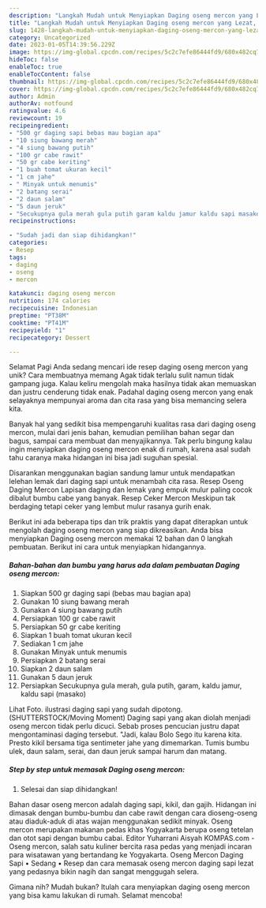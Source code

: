 ```yaml
---
description: "Langkah Mudah untuk Menyiapkan Daging oseng mercon yang Lezat, Sempurna"
title: "Langkah Mudah untuk Menyiapkan Daging oseng mercon yang Lezat, Sempurna"
slug: 1428-langkah-mudah-untuk-menyiapkan-daging-oseng-mercon-yang-lezat-sempurna
category: Uncategorized
date: 2023-01-05T14:39:56.229Z
image: https://img-global.cpcdn.com/recipes/5c2c7efe86444fd9/680x482cq70/daging-oseng-mercon-foto-resep-utama.jpg
hideToc: false
enableToc: true
enableTocContent: false
thumbnail: https://img-global.cpcdn.com/recipes/5c2c7efe86444fd9/680x482cq70/daging-oseng-mercon-foto-resep-utama.jpg
cover: https://img-global.cpcdn.com/recipes/5c2c7efe86444fd9/680x482cq70/daging-oseng-mercon-foto-resep-utama.jpg
author: Admin
authorAv: notfound
ratingvalue: 4.6
reviewcount: 19
recipeingredient:
- "500 gr daging sapi bebas mau bagian apa"
- "10 siung bawang merah"
- "4 siung bawang putih"
- "100 gr cabe rawit"
- "50 gr cabe keriting"
- "1 buah tomat ukuran kecil"
- "1 cm jahe"
- " Minyak untuk menumis"
- "2 batang serai"
- "2 daun salam"
- "5 daun jeruk"
- "Secukupnya gula merah gula putih garam kaldu jamur kaldu sapi masako"
recipeinstructions:

- "Sudah jadi dan siap dihidangkan!"
categories:
- Resep
tags:
- daging
- oseng
- mercon

katakunci: daging oseng mercon 
nutrition: 174 calories
recipecuisine: Indonesian
preptime: "PT38M"
cooktime: "PT41M"
recipeyield: "1"
recipecategory: Dessert

---
```



Selamat Pagi Anda sedang mencari ide resep daging oseng mercon yang unik? Cara membuatnya memang Agak tidak terlalu sulit namun tidak gampang juga. Kalau keliru mengolah maka hasilnya tidak akan memuaskan dan justru cenderung tidak enak. Padahal daging oseng mercon yang enak selayaknya mempunyai aroma dan cita rasa yang bisa memancing selera kita.


Banyak hal yang sedikit bisa mempengaruhi kualitas rasa dari daging oseng mercon, mulai dari jenis bahan, kemudian pemilihan bahan segar dan bagus, sampai cara membuat dan menyajikannya. Tak perlu bingung kalau ingin menyiapkan daging oseng mercon enak di rumah, karena asal sudah tahu caranya maka hidangan ini bisa jadi suguhan spesial.

Disarankan menggunakan bagian sandung lamur untuk mendapatkan lelehan lemak dari daging sapi untuk menambah cita rasa. Resep Oseng Daging Mercon Lapisan daging dan lemak yang empuk mulur paling cocok dibalut bumbu cabe yang banyak. Resep Ceker Mercon Meskipun tak berdaging tetapi ceker yang lembut mulur rasanya gurih enak.


Berikut ini ada beberapa tips dan trik praktis yang dapat diterapkan untuk mengolah daging oseng mercon yang siap dikreasikan. Anda bisa menyiapkan Daging oseng mercon memakai 12 bahan dan 0 langkah pembuatan. Berikut ini cara untuk menyiapkan hidangannya.

<!--inarticleads1-->

##### Bahan-bahan dan bumbu yang harus ada dalam pembuatan Daging oseng mercon:

1. Siapkan 500 gr daging sapi (bebas mau bagian apa)
1. Gunakan 10 siung bawang merah
1. Gunakan 4 siung bawang putih
1. Persiapkan 100 gr cabe rawit
1. Persiapkan 50 gr cabe keriting
1. Siapkan 1 buah tomat ukuran kecil
1. Sediakan 1 cm jahe
1. Gunakan  Minyak untuk menumis
1. Persiapkan 2 batang serai
1. Siapkan 2 daun salam
1. Gunakan 5 daun jeruk
1. Persiapkan Secukupnya gula merah, gula putih, garam, kaldu jamur, kaldu sapi (masako)


Lihat Foto. ilustrasi daging sapi yang sudah dipotong. (SHUTTERSTOCK/Moving Moment) Daging sapi yang akan diolah menjadi oseng mercon tidak perlu dicuci. Sebab proses pencucian justru dapat mengontaminasi daging tersebut. &#34;Jadi, kalau Bolo Sego itu karena kita. Presto kikil bersama tiga sentimeter jahe yang dimemarkan. Tumis bumbu ulek, daun salam, serai, dan daun jeruk sampai harum dan matang. 

<!--inarticleads2-->

##### Step by step untuk memasak Daging oseng mercon:


1. Selesai dan siap dihidangkan!

Bahan dasar oseng mercon adalah daging sapi, kikil, dan gajih. Hidangan ini dimasak dengan bumbu-bumbu dan cabe rawit dengan cara dioseng-oseng atau diaduk-aduk di atas wajan menggunakan sedikit minyak. Oseng mercon merupakan makanan pedas khas Yogyakarta berupa oseng tetelan dan otot sapi dengan bumbu cabai. Editor Yuharrani Aisyah KOMPAS.com - Oseng mercon, salah satu kuliner bercita rasa pedas yang menjadi incaran para wisatawan yang bertandang ke Yogyakarta. Oseng Mercon Daging Sapi • Sedang • Resep dan cara memasak oseng mercon daging sapi lezat yang pedasnya bikin nagih dan sangat menggugah selera. 

Gimana nih? Mudah bukan? Itulah cara menyiapkan daging oseng mercon yang bisa kamu lakukan di rumah. Selamat mencoba!
